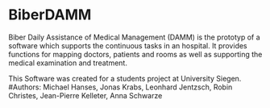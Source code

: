 # BiberDAMM
Biber Daily Assistance of Medical Management (DAMM) is the prototyp of a software which supports the continuous tasks in an hospital. It provides functions for mapping doctors, patients and rooms as well as supporting the medical examination and treatment.

This Software was created for a students project at University Siegen.
#Authors: Michael Hanses, Jonas Krabs, Leonhard Jentzsch, Robin Christes, Jean-Pierre Kelleter, Anna Schwarze

